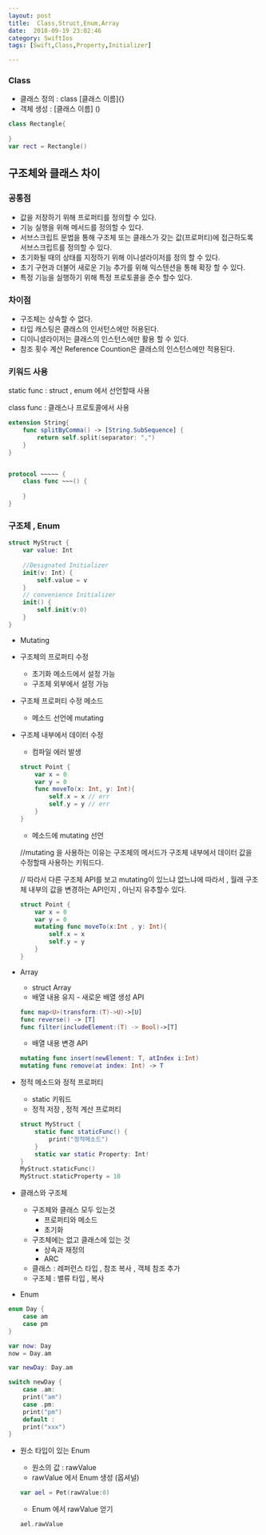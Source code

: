 ```yaml
---
layout: post
title:  Class,Struct,Enum,Array
date:  2018-09-19 23:02:46
category: SwiftIos
tags: [Swift,Class,Property,Initializer]

---
```


### Class 

- 클래스 정의 : class [클래스 이름]{}
- 객체 생성 : [클래스 이름] ()

```swift
class Rectangle{
    
}
var rect = Rectangle()
```



## 구조체와 클래스 차이

### 공통점

- 값을 저장하기 위해 프로퍼티를 정의할 수 있다.
- 기능 실행을 위해 메서드를 정의할 수 있다.
- 서브스크립트 문법을 통해 구조체 또는 클래스가 갖는 값(프로퍼티)에 접근하도록 서브스크립트를 정의할 수 있다.
- 초기화될 때의 상태를 지정하기 위해 이니셜라이저를 정의 할 수 있다.
- 초기 구현과 더불어 새로운 기능 추가를 위해 익스텐션을 통해 확장 할 수 있다.
- 특정 기능을 실행하기 위해 특정 프로토콜을 준수 할수 있다.



### 차이점

- 구조체는 상속할 수 없다.
- 타입 캐스팅은 클래스의 인서턴스에만 허용된다.
- 디이니셜라이저는 클래스의 인스턴스에만 활용 할 수 있다.
- 참조 횟수 계산 Reference Countion은 클래스의 인스턴스에만 적용된다.



### 키워드 사용

static func : struct , enum 에서 선언할때 사용

class func : 클래스나 프로토콜에서 사용

```swift
extension String{
    func splitByComma() -> [String.SubSequence] {
        return self.split(separator: ",")
    }
}


protocol ~~~~~ {
    class func ~~~() {
        
    }
}
```



### 구조체 , Enum

```swift
struct MyStruct {
    var value: Int
    
    //Designated Initializer
    init(v: Int) {
        self.value = v
    }
    // convenience Initializer
    init() {
        self.init(v:0)
    }
}
```

- Mutating

- 구조체의 프로퍼티 수정

  - 초기화 메소드에서 설정 가능
  - 구조체 외부에서 설정 가능

- 구조체 프로퍼티 수정 메소드

  - 메소드 선언에 mutating

- 구조체 내부에서 데이터 수정

  - 컴파일 에러 발생

  ```swift
  struct Point {
      var x = 0 
      var y = 0
      func moveTo(x: Int, y: Int){
          self.x = x // err
          self.y = y // err
      }
  }
  ```

  - 메소드에 mutating 선언

  //mutating 을 사용하는 이유는 구조체의 메서드가 구조체 내부에서 데이터 값을 수정할때 사용하는 키워드다.

  // 따라서 다른 구조체 API를 보고 mutating이 있느냐 없느냐에 따라서 , 월래 구조체 내부의 값을 변경하는 API인지 , 아닌지 유추할수 있다.

  ```swift
  struct Point {
      var x = 0
      var y = 0
      mutating func moveTo(x:Int , y: Int){
          self.x = x
          self.y = y
      }
  }
  ```

- Array

  - struct Array
  - 배열 내용 유지 - 새로운 배열 생성 API

  ```swift
  func map<U>(transform:(T)->U)->[U]
  func reverse() -> [T]
  func filter(includeElement:(T) -> Bool)->[T]
  ```

  - 배열 내용 변경 API

  ```swift
  mutating func insert(newElement: T, atIndex i:Int)
  mutating func remove(at index: Int) -> T
  ```



- 정적 메소드와 정적 프로퍼티

  - static 키워드
  - 정적 저장 , 정적 계산 프로퍼티

  ```swift
  struct MyStruct {
      static func staticFunc() {
          print("정적메소드")
      }
      static var static Property: Int!
  }
  MyStruct.staticFunc()
  MyStruct.staticProperty = 10 
  ```

- 클래스와 구조체
  - 구조체와 클래스 모두 있는것
    - 프로퍼티와 메소드
    - 초기화
  - 구조체에는 없고 클래스에 있는 것
    - 상속과 재정의
    - ARC
  - 클래스 : 레퍼런스 타입 , 참조 복사 , 객체 참조 추가
  - 구조체 : 밸류 타입 , 복사
- Enum

```swift
enum Day {
    case am
    case pm
}

var now: Day
now = Day.am

var newDay: Day.am

switch newDay {
    case .am:
    print("am")
    case .pm:
    print("pm")
    default :
    print("xxx")
}
```

- 원소 타입이 있는 Enum

  - 원소의 값 : rawValue
  - rawValue 에서 Enum 생성 (옵셔널)

  ```swift
  var ael = Pet(rawValue:0)
  ```

  - Enum 에서 rawValue 얻기

  ```swift
  ael.rawValue
  ```


